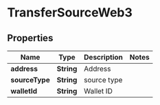 

# TransferSourceWeb3


## Properties

| Name | Type | Description | Notes |
|------------ | ------------- | ------------- | -------------|
|**address** | **String** | Address |  |
|**sourceType** | **String** | source type |  |
|**walletId** | **String** | Wallet ID |  |



